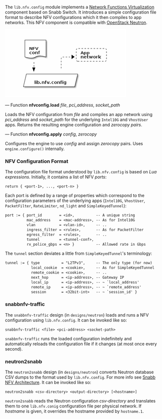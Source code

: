 The `lib.nfv.config` module implements a
[Network Functions Virtualization](https://en.wikipedia.org/wiki/Network_Functions_Virtualization)
component based on Snabb Switch. It introduces a simple configuration file
format to describe NFV configurations which it then compiles to app
networks. This NFV component is compatible with
[OpenStack Neutron](https://wiki.openstack.org/wiki/Neutron).

![NFV](.images/NFV.png)

— Function **nfvconfig.load** *file*, *pci_address*, *socket_path*

Loads the NFV configuration from *file* and compiles an app network using
*pci_address* and *socket_path* for the underlying `Intel10G` and
`VhostUser` apps. Returns the resulting engine configuration and
*zerocopy pairs*.

— Function **nfvconfig.apply** *config*, *zerocopy*

Configures the engine to use *config* and assign *zerocopy* pairs. Uses
`engine.configure()` internally.

### NFV Configuration Format

The configuration file format understood by `lib.nfv.config` is based on
*Lua expressions*. Initially, it contains a list of NFV *ports*:

```
return { <port-1>, ..., <port-n> }
```

Each port is defined by a range of properties which correspond to the
configuration parameters of the underlying apps (`Intel10G`, `VhostUser`,
`PacketFilter`, `RateLimiter`, `nd_light` and `SimpleKeyedTunnel`):

```
port := { port_id        = <id>,          -- A unique string
          mac_address    = <mac-address>, -- As for Intel10G
          vlan           = <vlan-id>,     -- ..
          ingress_filter = <rules>,       -- As for PacketFilter
          egress_filter  = <rules>,       -- ..
          tunnel         = <tunnel-conf>,
          rx_police_gbps = <n> }          -- Allowed rate in Gbps
```

The `tunnel` section deviates a little from `SimpleKeyedTunnel`'s
terminology:

```
tunnel := { type          = "L2TPv3",     -- The only type (for now)
            local_cookie  = <cookie>,     -- As for SimpleKeyedTunnel
            remote_cookie = <cookie>,     -- ..
            next_hop      = <ip-address>, -- Gateway IP
            local_ip      = <ip-address>, -- ~ `local_address'
            remote_ip     = <ip-address>, -- ~ `remote_address'
            session       = <32bit-int>   -- ~ `session_id' }
```

### snabbnfv-traffic

The `snabbnfv-traffic` design (in `designs/neutron`) loads and runs a
NFV configuration using `lib.nfv.config`. It can be invoked like so:

```
snabbnfv-traffic <file> <pci-address> <socket-path>
```

`snabbnfv-traffic` runs the loaded configuration indefinitely and
automatically reloads the configuration file if it changes (at most once
every second).

### neutron2snabb

The `neutron2snabb` design (in `designs/neutron`) converts Neutron
database CSV dumps to the format used by `lib.nfv.config`. For more info
see [Snabb NFV Architecture](https://github.com/SnabbCo/snabb-nfv/wiki/Architecture).
It can be invoked like so:

```
neutron2snabb <csv-directory> <output-directory> [<hostname>]
```

`neutron2snabb` reads the Neutron configuration *csv-directory* and
translates them to one `lib.nfv.conig` configuration file per physical
network. If *hostname* is given, it overrides the hostname provided by
`hostname.1`.
